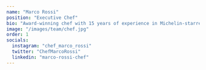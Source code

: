 ```yaml
---
name: "Marco Rossi"
position: "Executive Chef"
bio: "Award-winning chef with 15 years of experience in Michelin-starred restaurants across Europe. Specializes in innovative Italian cuisine with a modern twist."
image: "/images/team/chef.jpg"
order: 1
socials:
  instagram: "chef_marco_rossi"
  twitter: "ChefMarcoRossi"
  linkedin: "marco-rossi-chef"
---
```

